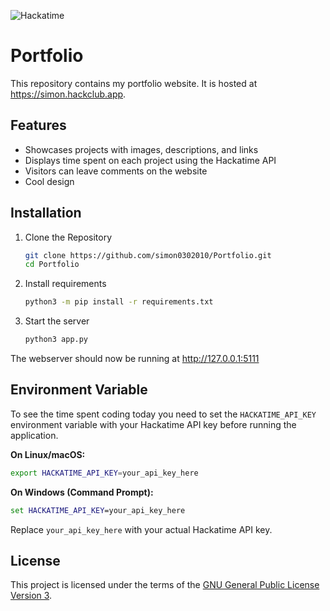 ![Hackatime](https://hackatime-badge.hackclub.com/U08HC7N4JJW/Portfolio)

# Portfolio

This repository contains my portfolio website. It is hosted at https://simon.hackclub.app.

## Features

- Showcases projects with images, descriptions, and links
- Displays time spent on each project using the Hackatime API
- Visitors can leave comments on the website
- Cool design

## Installation

1. Clone the Repository
    ```bash
    git clone https://github.com/simon0302010/Portfolio.git
    cd Portfolio
    ```

2. Install requirements
    ```bash
    python3 -m pip install -r requirements.txt
    ```

3. Start the server
    ```bash
    python3 app.py
    ```

The webserver should now be running at http://127.0.0.1:5111

## Environment Variable

To see the time spent coding today you need to set the `HACKATIME_API_KEY` environment variable with your Hackatime API key before running the application.

**On Linux/macOS:**
```bash
export HACKATIME_API_KEY=your_api_key_here
```

**On Windows (Command Prompt):**
```cmd
set HACKATIME_API_KEY=your_api_key_here
```

Replace `your_api_key_here` with your actual Hackatime API key.

## License

This project is licensed under the terms of the [GNU General Public License Version 3](./LICENSE).